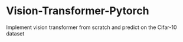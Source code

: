 # Vision-Transformer-Pytorch
Implement vision transformer from scratch and predict on the Cifar-10 dataset
